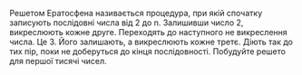 Решетом Ератосфена називається процедура, при якiй спочатку записують
послiдовнi числа від 2 до n. Залишивши число 2, викреслюють кожне
друге. Переходять до наступного не викреслення числа. Це 3. Його
залишають, а викреслюють кожне третє. Дiють так до тих пiр, поки не
доберуться до кінця послiдовностi. Побудуйте решето для першої тисячі
чисел.
